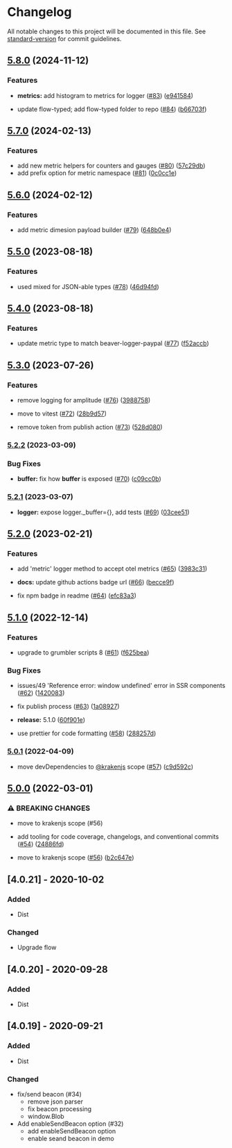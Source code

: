 # Changelog

All notable changes to this project will be documented in this file. See [standard-version](https://github.com/conventional-changelog/standard-version) for commit guidelines.

## [5.8.0](https://github.com/krakenjs/beaver-logger/compare/v5.7.0...v5.8.0) (2024-11-12)


### Features

* **metrics:** add histogram to metrics for logger ([#83](https://github.com/krakenjs/beaver-logger/issues/83)) ([e941584](https://github.com/krakenjs/beaver-logger/commit/e94158426482dfcf9356f57504ac5e543fd010bd))


* update flow-typed; add flow-typed folder to repo ([#84](https://github.com/krakenjs/beaver-logger/issues/84)) ([b66703f](https://github.com/krakenjs/beaver-logger/commit/b66703feb2fada4a4434a0a9b5d87fea8635e35b))

## [5.7.0](https://github.com/krakenjs/beaver-logger/compare/v5.6.0...v5.7.0) (2024-02-13)


### Features

* add new metric helpers for counters and gauges ([#80](https://github.com/krakenjs/beaver-logger/issues/80)) ([57c29db](https://github.com/krakenjs/beaver-logger/commit/57c29db9b92119a2603b0efcf56d73f492eace1c))
* add prefix option for metric namespace ([#81](https://github.com/krakenjs/beaver-logger/issues/81)) ([0c0cc1e](https://github.com/krakenjs/beaver-logger/commit/0c0cc1e987e0e020855f348cfe057fd1719b0bd0))

## [5.6.0](https://github.com/krakenjs/beaver-logger/compare/v5.5.0...v5.6.0) (2024-02-12)


### Features

* add metric dimesion payload builder ([#79](https://github.com/krakenjs/beaver-logger/issues/79)) ([648b0e4](https://github.com/krakenjs/beaver-logger/commit/648b0e467d6546fc161eec54ba38b07e4c73c615))

## [5.5.0](https://github.com/krakenjs/beaver-logger/compare/v5.4.0...v5.5.0) (2023-08-18)


### Features

* used mixed for JSON-able types ([#78](https://github.com/krakenjs/beaver-logger/issues/78)) ([46d94fd](https://github.com/krakenjs/beaver-logger/commit/46d94fd9e26e4e1cfa65cd23b329ef750eac5b12))

## [5.4.0](https://github.com/krakenjs/beaver-logger/compare/v5.3.0...v5.4.0) (2023-08-18)


### Features

* update metric type to match beaver-logger-paypal ([#77](https://github.com/krakenjs/beaver-logger/issues/77)) ([f52accb](https://github.com/krakenjs/beaver-logger/commit/f52accb9a58e3f632b30c7230ad2664597aa4b4f))

## [5.3.0](https://github.com/krakenjs/beaver-logger/compare/v5.2.2...v5.3.0) (2023-07-26)


### Features

* remove logging for amplitude ([#76](https://github.com/krakenjs/beaver-logger/issues/76)) ([3988758](https://github.com/krakenjs/beaver-logger/commit/3988758f4cfe2d05f38c2f66f7c00aa8a014db3e))


* move to vitest ([#72](https://github.com/krakenjs/beaver-logger/issues/72)) ([28b9d57](https://github.com/krakenjs/beaver-logger/commit/28b9d57f85ab3b168dc1eb6cea626f0d64ee6aca))
* remove token from publish action ([#73](https://github.com/krakenjs/beaver-logger/issues/73)) ([528d080](https://github.com/krakenjs/beaver-logger/commit/528d080adb0056f2b8784b89b30e980ea1416f61))

### [5.2.2](https://github.com/krakenjs/beaver-logger/compare/v5.2.1...v5.2.2) (2023-03-09)


### Bug Fixes

* **__buffer__:** fix how __buffer__ is exposed ([#70](https://github.com/krakenjs/beaver-logger/issues/70)) ([c09cc0b](https://github.com/krakenjs/beaver-logger/commit/c09cc0bf0e58b1c2244c2b97ca120bf42191a917))

### [5.2.1](https://github.com/krakenjs/beaver-logger/compare/v5.2.0...v5.2.1) (2023-03-07)


* **logger:** expose logger._buffer={}, add tests ([#69](https://github.com/krakenjs/beaver-logger/issues/69)) ([03cee51](https://github.com/krakenjs/beaver-logger/commit/03cee5197e23d3003aebab3fb94f444b09cbbacf))

## [5.2.0](https://github.com/krakenjs/beaver-logger/compare/v5.1.0...v5.2.0) (2023-02-21)


### Features

* add 'metric' logger method to accept otel metrics ([#65](https://github.com/krakenjs/beaver-logger/issues/65)) ([3983c31](https://github.com/krakenjs/beaver-logger/commit/3983c312be47d2f11456647cd7dcb92cdd85d487))


* **docs:** update github actions badge url ([#66](https://github.com/krakenjs/beaver-logger/issues/66)) ([becce9f](https://github.com/krakenjs/beaver-logger/commit/becce9fb9df89bc27f8096677b7e516e2a5524b8))
* fix npm badge in readme ([#64](https://github.com/krakenjs/beaver-logger/issues/64)) ([efc83a3](https://github.com/krakenjs/beaver-logger/commit/efc83a3814bbc70062d87a5f8e968ba7e23efc30))

## [5.1.0](https://github.com/krakenjs/beaver-logger/compare/v5.0.1...v5.1.0) (2022-12-14)


### Features

* upgrade to grumbler scripts 8 ([#61](https://github.com/krakenjs/beaver-logger/issues/61)) ([f625bea](https://github.com/krakenjs/beaver-logger/commit/f625beafb426fe7da4b4e9c50d0bac033348f775))


### Bug Fixes

* issues/49 'Reference error: window undefined' error in SSR components ([#62](https://github.com/krakenjs/beaver-logger/issues/62)) ([1420083](https://github.com/krakenjs/beaver-logger/commit/142008356d8217f14f9e292c4613c0eb7ad1a5ff))


* fix publish process ([#63](https://github.com/krakenjs/beaver-logger/issues/63)) ([1a08927](https://github.com/krakenjs/beaver-logger/commit/1a08927b96faf2575e498759920ed0af3432fac3))
* **release:** 5.1.0 ([60f901e](https://github.com/krakenjs/beaver-logger/commit/60f901e4cfcf4e260cb6aa94ada6807a0bf1a8d2))
* use prettier for code formatting ([#58](https://github.com/krakenjs/beaver-logger/issues/58)) ([288257d](https://github.com/krakenjs/beaver-logger/commit/288257d89af4d2a872b30723df28b7dda5605601))

### [5.0.1](https://github.com/krakenjs/beaver-logger/compare/v5.0.0...v5.0.1) (2022-04-09)


* move devDependencies to [@krakenjs](https://github.com/krakenjs) scope ([#57](https://github.com/krakenjs/beaver-logger/issues/57)) ([c9d592c](https://github.com/krakenjs/beaver-logger/commit/c9d592cfbf281859f7265d58b43538f68b7065e0))

## [5.0.0](https://github.com/krakenjs/beaver-logger/compare/v4.0.35...v5.0.0) (2022-03-01)


### ⚠ BREAKING CHANGES

* move to krakenjs scope (#56)

* add tooling for code coverage, changelogs, and conventional commits ([#54](https://github.com/krakenjs/beaver-logger/issues/54)) ([24886fd](https://github.com/krakenjs/beaver-logger/commit/24886fd549efe0526d106a842608d31bf96903ad))
* move to krakenjs scope ([#56](https://github.com/krakenjs/beaver-logger/issues/56)) ([b2c647e](https://github.com/krakenjs/beaver-logger/commit/b2c647eed495d67dcbb5109363cd526054dbb6d0))

## [4.0.21] - 2020-10-02
### Added
- Dist

### Changed
- Upgrade flow

## [4.0.20] - 2020-09-28
### Added
- Dist

## [4.0.19] - 2020-09-21
### Added
- Dist

### Changed
- fix/send beacon (#34)
  * remove json parser
  * fix beacon processing
  * window.Blob
- Add enableSendBeacon option (#32)
  * add enableSendBeacon option
  * enable seand beacon in demo
